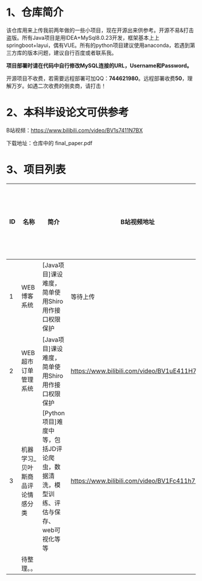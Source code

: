 # 1、仓库简介

该仓库用来上传我前两年做的一些小项目，现在开源出来供参考。开源不易&打击盗版。所有Java项目是用IDEA+MySql8.0.23开发，框架基本上上springboot+layui，偶有VUE。所有的python项目建议使用anaconda，若遇到第三方库的版本问题，建议自行百度或者联系我。

**项目部署时请在代码中自行修改MySQL连接的URL，Username和Password。**

开源项目不收费，若需要远程部署可加QQ：**744621980**。远程部署收费**50**，理解万岁。如遇二次收费的倒卖商，请打击！

# 2、本科毕设论文可供参考

B站视频：https://www.bilibili.com/video/BV1s7411N7BX

下载地址：仓库中的 final_paper.pdf

# 3、项目列表

| ID   | 名称                            | 简介                                                         | B站视频地址                                 | 是否存在二次贩卖 |
| ---- | ------------------------------- | ------------------------------------------------------------ | ------------------------------------------- | ---------------- |
| 1    | WEB博客系统                     | [Java项目]课设难度，简单使用Shiro用作接口权限保护            | 等待上传                                    | 未发现           |
| 2    | WEB超市订单管理系统             | [Java项目]课设难度，简单使用Shiro用作接口权限保护            | https://www.bilibili.com/video/BV1uE411H7K6 | 未发现           |
| 3    | 机器学习_贝叶斯商品评论情感分类 | [Python项目]难度中等，包括JD评论爬虫，数据清洗，模型训练、评估与保存、web可视化等等 | https://www.bilibili.com/video/BV1Fc411h77z | 未发现           |
|      | 待整理。。                      |                                                              |                                             |                  |


